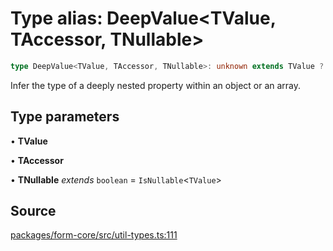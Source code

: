 # Type alias: DeepValue\<TValue, TAccessor, TNullable\>

```ts
type DeepValue<TValue, TAccessor, TNullable>: unknown extends TValue ? TValue : TValue extends ReadonlyArray<any> ? TAccessor extends `[${infer TBrackets}].${infer TAfter}` ? DeepValue<DeepValue<TValue, TBrackets>, TAfter> : TAccessor extends `[${infer TBrackets}]` ? DeepValue<TValue, TBrackets> : TAccessor extends keyof TValue ? TValue[TAccessor] : TValue[TAccessor & number] : TValue extends Record<string | number, any> ? TAccessor extends `${infer TBefore}[${infer TEverythingElse}` ? DeepValue<DeepValue<TValue, TBefore>, `[${TEverythingElse}`> : TAccessor extends `[${infer TBrackets}]` ? DeepValue<TValue, TBrackets> : TAccessor extends `${infer TBefore}.${infer TAfter}` ? DeepValue<DeepValue<TValue, TBefore>, TAfter> : TAccessor extends string ? TNullable extends true ? Nullable<TValue[TAccessor]> : TValue[TAccessor] : never : never;
```

Infer the type of a deeply nested property within an object or an array.

## Type parameters

• **TValue**

• **TAccessor**

• **TNullable** *extends* `boolean` = `IsNullable`\<`TValue`\>

## Source

[packages/form-core/src/util-types.ts:111](https://github.com/TanStack/form/blob/19d935c69213e853289898ebd84f9d212a145038/packages/form-core/src/util-types.ts#L111)
